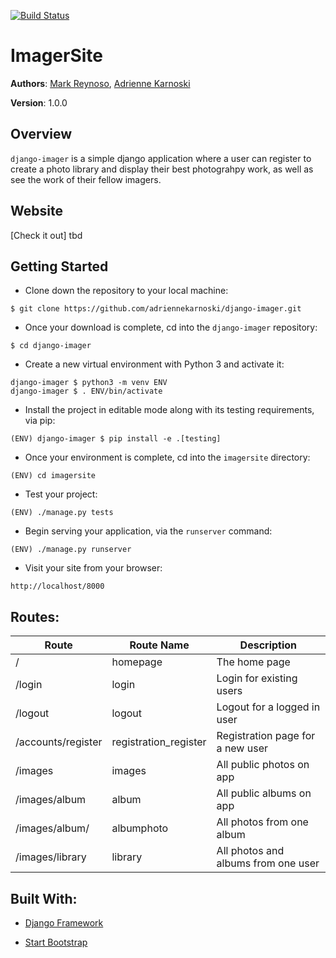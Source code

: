 [![Build Status](https://travis-ci.org/adriennekarnoski/django-imager.svg?branch=front-end-4)](https://travis-ci.org/adriennekarnoski/django-imager)
# ImagerSite

**Authors**: [Mark Reynoso](https://github.com/markreynoso), [Adrienne Karnoski](https://github.com/adriennekarnoski)

**Version**: 1.0.0

## Overview
```django-imager``` is a simple django application where a user can register to create a photo library and display their best photograhpy work, as well as see the work of their fellow imagers.

## Website
[Check it out] tbd

## Getting Started
- Clone down the repository to your local machine:
```
$ git clone https://github.com/adriennekarnoski/django-imager.git
```
- Once your download is complete, cd into the ```django-imager``` repository:
```
$ cd django-imager
```
- Create a new virtual environment with Python 3 and activate it:
```
django-imager $ python3 -m venv ENV
django-imager $ . ENV/bin/activate
```
- Install the project in editable mode along with its testing requirements, via pip:
```
(ENV) django-imager $ pip install -e .[testing]
```
- Once your environment is complete, cd into the ```imagersite``` directory:
```
(ENV) cd imagersite
```
- Test your project:
```
(ENV) ./manage.py tests
```
- Begin serving your application, via the ```runserver``` command:
```
(ENV) ./manage.py runserver
```
- Visit your site from your browser:
```
http://localhost/8000
```

## Routes:

| Route | Route Name | Description |
| --- | --- | --- |
| /  | homepage | The home page |
| /login | login | Login for existing users |
| /logout | logout | Logout for a logged in user |
| /accounts/register | registration_register | Registration page for a new user |
| /images | images | All public photos on app |
| /images/album| album | All public albums on app |
| /images/album/<pk> | albumphoto | All photos from one album |
| /images/library | library | All photos and albums from one user |


## Built With:

- [Django Framework](https://djangoproject.com)

- [Start Bootstrap](https://startbootstrap.com/template-overviews/bare/)
